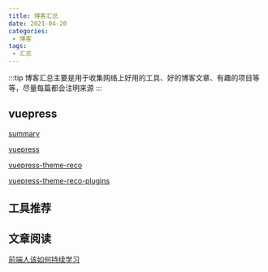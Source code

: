 ```yaml
---
title: 博客汇总
date: 2021-04-20
categories:
 - 博客
tags:
 - 汇总
---
```


:::tip
博客汇总主要是用于收集网络上好用的工具、好的博客文章、有趣的项目等等，尽量每篇都会注明来源
:::

<!-- more -->



## vuepress

[summary](/blogs/blog/vuepress/summary.md)

[vuepress](/blogs/blog/vuepress/vuepress.md)

[vuepress-theme-reco](/blogs/blog/vuepress/vuepress-theme-reco.md)

[vuepress-theme-reco-plugins](/blogs/blog/vuepress/vuepress-theme-reco-plugins.md)



## 工具推荐



## 文章阅读

[前端人该如何持续学习](/blogs/blog/article/210423.md)

